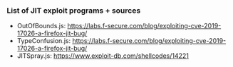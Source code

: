 ### List of JIT exploit programs + sources

- OutOfBounds.js: https://labs.f-secure.com/blog/exploiting-cve-2019-17026-a-firefox-jit-bug/
- TypeConfusion.js: https://labs.f-secure.com/blog/exploiting-cve-2019-17026-a-firefox-jit-bug/
- JITSpray.js: https://www.exploit-db.com/shellcodes/14221
